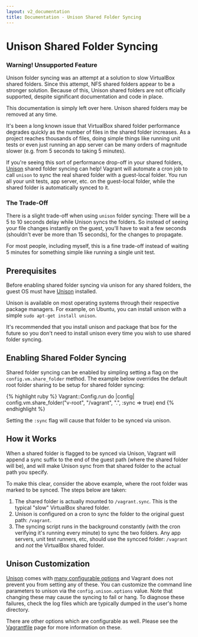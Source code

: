 ```yaml
---
layout: v2_documentation
title: Documentation - Unison Shared Folder Syncing
---
```

# Unison Shared Folder Syncing

<div class="info">
  <h3>Warning! Unsupported Feature</h3>
  <p>
    Unison folder syncing was an attempt at a solution to slow VirtualBox
    shared folders. Since this attempt, NFS shared folders appear to be a
    stronger solution. Because of this, Unison shared folders are not officially
    supported, despite significant documentation and code in place.
  </p>
  <p>
    This documentation is simply left over here. Unison shared folders may
    be removed at any time.
  </p>
</div>

It's been a long known issue that VirtualBox shared folder performance
degrades quickly as the number of files in the shared folder increases.
As a project reaches thousands of files, doing simple things like running
unit tests or even just running an app server can be many orders
of magnitude slower (e.g. from 5 seconds to taking 5 minutes).

If you're seeing this sort of performance drop-off in your shared folders,
[Unison](http://www.cis.upenn.edu/~bcpierce/unison/) shared folder syncing
can help! Vagrant will automate a cron job to call `unison` to sync the
real shared folder with a guest-local folder. You run all your unit tests,
app server, etc. on the guest-local folder, while the shared folder is
automatically synced to it.

<div class="info">
  <h3>The Trade-Off</h3>
  <p>
    There is a slight trade-off when using <code>unison</code> folder syncing: There
    will be a 5 to 10 seconds delay while Unison syncs the folders. So instead
    of seeing your file changes instantly on the guest, you'll have to wait
    a few seconds (shouldn't ever be more than 15 seconds), for the changes
    to propagate.
  </p>
  <p>
    For most people, including myself, this is a fine trade-off instead of
    waiting 5 minutes for something simple like running a single unit test.
  </p>
</div>

## Prerequisites

Before enabling shared folder syncing via unison for any shared folders,
the guest OS must have [Unison](http://www.cis.upenn.edu/~bcpierce/unison/)
installed.

Unison is available on most operating systems through their respective
package managers. For example, on Ubuntu, you can install unison with
a simple `sudo apt-get install unison`.

It's recommended that you install unison and package that box for the future
so you don't need to install unison every time you wish to use shared
folder syncing.

## Enabling Shared Folder Syncing

Shared folder syncing can be enabled by simpling setting a flag on the
`config.vm.share_folder` method. The example below overrides the default
root folder sharing to be setup for shared folder syncing:

{% highlight ruby %}
Vagrant::Config.run do |config|
  config.vm.share_folder("v-root", "/vagrant", ".", :sync => true)
end
{% endhighlight %}

Setting the `:sync` flag will cause that folder to be synced via unison.

## How it Works

When a shared folder is flagged to be synced via Unison, Vagrant will
append a sync suffix to the end of the guest path (where the shared
folder will be), and will make Unison sync from that shared folder to
the actual path you specify.

To make this clear, consider the above example, where the root folder
was marked to be synced. The steps below are taken:

1. The shared folder is actually mounted to `/vagrant.sync`. This is
   the typical "slow" VirtualBox shared folder.
2. Unison is configured on a cron to sync the folder to the original
   guest path: `/vagrant`.
3. The syncing script runs in the background constantly (with the cron
   verifying it's running every minute) to sync the two folders. Any
   app servers, unit test runners, etc, should use the syncced folder:
   `/vagrant` and _not_ the VirtualBox shared folder.

## Unison Customization

[Unison](http://www.cis.upenn.edu/~bcpierce/unison/) comes with
[many configurable options](http://www.cis.upenn.edu/~bcpierce/unison/download/releases/stable/unison-manual.html#prefs) and Vagrant does not prevent
you from setting any of these. You can customize the command line
parameters to unison via the `config.unison.options` value. Note
that changing these may cause the syncing to fail or hang. To diagnose
these failures, check the log files which are typically dumped in
the user's home directory.

There are other options which are configurable as well. Please see
the [Vagrantfile](/v2/docs/vagrantfile.html) page for more information
on these.
